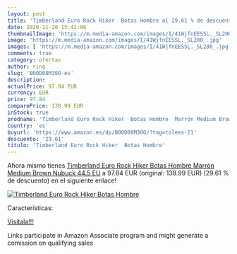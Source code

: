 ```yaml
---
layout: post
title: 'Timberland Euro Rock Hiker  Botas Hombre al 29.61 % de descuento'
date: 2020-11-20 15:41:06
thumbnailImage: 'https://m.media-amazon.com/images/I/41WjfnEESSL._SL200_.jpg'
image: 'https://m.media-amazon.com/images/I/41WjfnEESSL._SL200_.jpg'
images: [ 'https://m.media-amazon.com/images/I/41WjfnEESSL._SL200_.jpg' ]
comments: true
category: ofertas
author: ring
slug: 'B00D08M30O-es'
description:
actualPrice: 97.84 EUR
currency: EUR
price: 97.84
comparePrice: 138.99 EUR
inStock: true
prodname: 'Timberland Euro Rock Hiker  Botas Hombre  Marrón Medium Brown Nubuck  44.5 EU'
country: 'es'
buyurl: 'https://www.amazon.es/dp/B00D08M30O/?tag=tolees-21'
descuento: '29.61'
titulo: 'Timberland Euro Rock Hiker  Botas Hombre'
---
```


Ahora mismo tienes [Timberland Euro Rock Hiker  Botas Hombre  Marrón Medium Brown Nubuck  44.5 EU](https://www.amazon.es/dp/B00D08M30O/?tag=tolees-21) a 97.84 EUR (original: 138.99 EUR) (29.61 %  de descuento) en el siguiente enlace!

[![Timberland Euro Rock Hiker  Botas Hombre](https://m.media-amazon.com/images/I/41WjfnEESSL._SL200_.jpg)](https://www.amazon.es/dp/B00D08M30O/?tag=tolees-21)

Características:


[Visítala!!!](https://www.amazon.es/dp/B00D08M30O/?tag=tolees-21)

Links participate in Amazon Associate program and might generate a comission on qualifying sales
